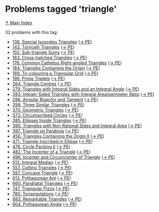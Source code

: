 # Problems tagged 'triangle'

[↑ Main Index](../README.md)

32 problems with this tag:

- [138. Special Isosceles Triangles](../problems/138.md) ([→ PE](https://projecteuler.net/problem=138))
- [143. Torricelli Triangles](../problems/143.md) ([→ PE](https://projecteuler.net/problem=143))
- [150. Sub-triangle Sums](../problems/150.md) ([→ PE](https://projecteuler.net/problem=150))
- [163. Cross-hatched Triangles](../problems/163.md) ([→ PE](https://projecteuler.net/problem=163))
- [176. Common Cathetus Right-angled Triangles](../problems/176.md) ([→ PE](https://projecteuler.net/problem=176))
- [184. Triangles Containing the Origin](../problems/184.md) ([→ PE](https://projecteuler.net/problem=184))
- [189. Tri-colouring a Triangular Grid](../problems/189.md) ([→ PE](https://projecteuler.net/problem=189))
- [196. Prime Triplets](../problems/196.md) ([→ PE](https://projecteuler.net/problem=196))
- [264. Triangle Centres](../problems/264.md) ([→ PE](https://projecteuler.net/problem=264))
- [279. Triangles with Integral Sides and an Integral Angle](../problems/279.md) ([→ PE](https://projecteuler.net/problem=279))
- [283. Integer Sided Triangles with Integral Area/perimeter Ratio](../problems/283.md) ([→ PE](https://projecteuler.net/problem=283))
- [296. Angular Bisector and Tangent](../problems/296.md) ([→ PE](https://projecteuler.net/problem=296))
- [299. Three Similar Triangles](../problems/299.md) ([→ PE](https://projecteuler.net/problem=299))
- [370. Geometric Triangles](../problems/370.md) ([→ PE](https://projecteuler.net/problem=370))
- [373. Circumscribed Circles](../problems/373.md) ([→ PE](https://projecteuler.net/problem=373))
- [385. Ellipses Inside Triangles](../problems/385.md) ([→ PE](https://projecteuler.net/problem=385))
- [390. Triangles with Non Rational Sides and Integral Area](../problems/390.md) ([→ PE](https://projecteuler.net/problem=390))
- [397. Triangle on Parabola](../problems/397.md) ([→ PE](https://projecteuler.net/problem=397))
- [456. Triangles Containing the Origin II](../problems/456.md) ([→ PE](https://projecteuler.net/problem=456))
- [471. Triangle Inscribed in Ellipse](../problems/471.md) ([→ PE](https://projecteuler.net/problem=471))
- [476. Circle Packing II](../problems/476.md) ([→ PE](https://projecteuler.net/problem=476))
- [482. The Incenter of a Triangle](../problems/482.md) ([→ PE](https://projecteuler.net/problem=482))
- [496. Incenter and Circumcenter of Triangle](../problems/496.md) ([→ PE](https://projecteuler.net/problem=496))
- [513. Integral Median](../problems/513.md) ([→ PE](https://projecteuler.net/problem=513))
- [557. Cutting Triangles](../problems/557.md) ([→ PE](https://projecteuler.net/problem=557))
- [587. Concave Triangle](../problems/587.md) ([→ PE](https://projecteuler.net/problem=587))
- [613. Pythagorean Ant](../problems/613.md) ([→ PE](https://projecteuler.net/problem=613))
- [660. Pandigital Triangles](../problems/660.md) ([→ PE](https://projecteuler.net/problem=660))
- [747. Triangular Pizza](../problems/747.md) ([→ PE](https://projecteuler.net/problem=747))
- [780. Toriangulations](../problems/780.md) ([→ PE](https://projecteuler.net/problem=780))
- [883. Remarkable Triangles](../problems/883.md) ([→ PE](https://projecteuler.net/problem=883))
- [904. Pythagorean Angle](../problems/904.md) ([→ PE](https://projecteuler.net/problem=904))
